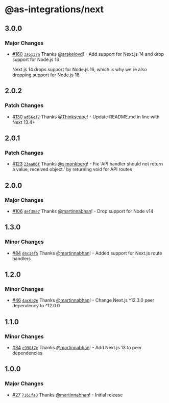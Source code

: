 # @as-integrations/next

## 3.0.0

### Major Changes

- [#160](https://github.com/apollo-server-integrations/apollo-server-integration-next/pull/160) [`3a5137a`](https://github.com/apollo-server-integrations/apollo-server-integration-next/commit/3a5137a7f04ae9bc0a2b868060de041d8b218872) Thanks [@arakelovd](https://github.com/arakelovd)! - Add support for Next.js 14 and drop support for Node.js 16

  Next.js 14 drops support for Node.js 16,
  which is why we're also dropping support for Node.js 16.

## 2.0.2

### Patch Changes

- [#130](https://github.com/apollo-server-integrations/apollo-server-integration-next/pull/130) [`ad66ef7`](https://github.com/apollo-server-integrations/apollo-server-integration-next/commit/ad66ef7ee9a24539011e69342d23210cb09f009a) Thanks [@Thinkscape](https://github.com/Thinkscape)! - Update README.md in line with Next 13.4+

## 2.0.1

### Patch Changes

- [#123](https://github.com/apollo-server-integrations/apollo-server-integration-next/pull/123) [`23aa06f`](https://github.com/apollo-server-integrations/apollo-server-integration-next/commit/23aa06f648243907e9790876d6afa3caa51b372f) Thanks [@simonkberg](https://github.com/simonkberg)! - Fix 'API handler should not return a value, received object.' by returning void for API routes

## 2.0.0

### Major Changes

- [#106](https://github.com/apollo-server-integrations/apollo-server-integration-next/pull/106) [`4ef38e7`](https://github.com/apollo-server-integrations/apollo-server-integration-next/commit/4ef38e77fa87893231ee913edb38f8ecdf5eca6c) Thanks [@martinnabhan](https://github.com/martinnabhan)! - Drop support for Node v14

## 1.3.0

### Minor Changes

- [#84](https://github.com/apollo-server-integrations/apollo-server-integration-next/pull/84) [`d4c3ef5`](https://github.com/apollo-server-integrations/apollo-server-integration-next/commit/d4c3ef5056c3e00d7ed487517f343161b4b3d74e) Thanks [@martinnabhan](https://github.com/martinnabhan)! - Added support for Next.js route handlers

## 1.2.0

### Minor Changes

- [#46](https://github.com/apollo-server-integrations/apollo-server-integration-next/pull/46) [`4ac6a2e`](https://github.com/apollo-server-integrations/apollo-server-integration-next/commit/4ac6a2e788aee4b0d79534899c4febc8a5b4efbf) Thanks [@martinnabhan](https://github.com/martinnabhan)! - Change Next.js ^12.3.0 peer dependency to ^12.0.0

## 1.1.0

### Minor Changes

- [#34](https://github.com/apollo-server-integrations/apollo-server-integration-next/pull/34) [`c998f7e`](https://github.com/apollo-server-integrations/apollo-server-integration-next/commit/c998f7e699a9220e06168adad6a5322656690e3a) Thanks [@martinnabhan](https://github.com/martinnabhan)! - Add Next.js 13 to peer dependencies

## 1.0.0

### Major Changes

- [#27](https://github.com/apollo-server-integrations/apollo-server-integration-next/pull/27) [`7161fa0`](https://github.com/apollo-server-integrations/apollo-server-integration-next/commit/7161fa0126a0a8cc8587571cee7e2be178e25bc7) Thanks [@martinnabhan](https://github.com/martinnabhan)! - Initial release
